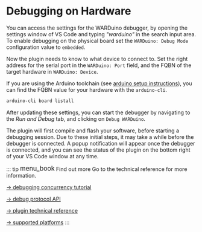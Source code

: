 # Debugging on Hardware

You can access the settings for the WARDuino debugger, by opening the settings window of VS Code and typing _"warduino"_ in the search input area.
To enable debugging on the physical board set the `WARDuino: Debug Mode` configuration value to `embedded`.

Now the plugin needs to know to what device to connect to.
Set the right address for the serial port in the `WARDuino: Port` field, and the FQBN of the target hardware in `WARDuino: Device`.

If you are using the Arduino toolchain (see [arduino setup instructions](/guide/get-started.html#arduino-toolchain-setup)),
you can find the FQBN value for your hardware with the `arduino-cli`.

```bash
arduino-cli board listall
```

After updating these settings, you can start the debugger by navigating to the _Run and Debug_ tab, and clicking on `Debug WARDuino`.

The plugin will first compile and flash your software, before starting a debugging session.
Due to these initial steps, it may take a while before the debugger is connected.
A popup notification will appear once the debugger is connected, and you can see the status of the plugin on the bottom right of your VS Code window at any time.

::: tip <span class="icon material-symbols-rounded">menu_book</span> Find out more
Go to the technical reference for more information.

[-> debugging concurrency tutorial](/reference/edward/concurrency.md)

[-> debug protocol API](/reference/debug-protocol.md)

[-> plugin technical reference](/reference/plugin.md)

[-> supported platforms](/reference/platforms.md)
:::

<style>
@import "https://fonts.googleapis.com/css2?family=Material+Symbols+Rounded:opsz,wght,FILL,GRAD@20..48,100..700,0..1,-50..200";

span.icon {
    font-size: 1.2em;
    font-weight: inherit;
    vertical-align: text-bottom;
}
</style>